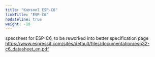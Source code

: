 ```yaml
---
title: "Konsool ESP-C6"
linkTitle: "ESP-C6"
nodateline: true
weight: -10
---
```


specsheet for ESP-C6, to be reworked into better specification page
https://www.espressif.com/sites/default/files/documentation/esp32-c6_datasheet_en.pdf
